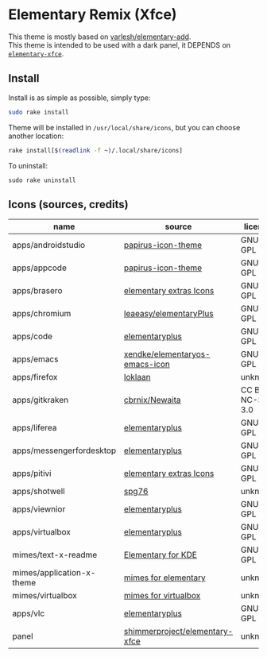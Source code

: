 # Elementary Remix (Xfce)

This theme is mostly based on
[varlesh/elementary-add][varlesh/elementary-add].<br>
This theme is intended to be used with a dark panel,
it DEPENDS on [``elementary-xfce``][shimmerproject/elementary-xfce].

## Install

Install is as simple as possible, simply type:

```sh
sudo rake install
```

Theme will be installed in ``/usr/local/share/icons``, but you can choose
another location:

```sh
rake install[$(readlink -f ~)/.local/share/icons]
```

To uninstall:

```
sudo rake uninstall
```

## Icons (sources, credits)

| name                      | source                           | license |
| ------------------------- | -------------------------------- | ------- |
| apps/androidstudio        | [papirus-icon-theme][papirus-icon-theme] | GNU GPL |
| apps/appcode              | [papirus-icon-theme][papirus-icon-theme] | GNU GPL |
| apps/brasero              | [elementary extras Icons][elementary-extras] | GNU GPL |
| apps/chromium             | [leaeasy/elementaryPlus][leaeasy/elementaryPlus] | GNU GPL |
| apps/code                 | [elementaryplus][elementaryplus] | GNU GPL |
| apps/emacs                | [xendke/elementaryos-emacs-icon][xendke/elementaryos-emacs-icon] | GNU GPL |
| apps/firefox              | [loklaan][loklaan]               | unknown |
| apps/gitkraken            | [cbrnix/Newaita][cbrnix/Newaita] | CC BY-NC-SA 3.0 |
| apps/liferea              | [elementaryplus][elementaryplus] | GNU GPL |
| apps/messengerfordesktop  | [elementaryplus][elementaryplus] | GNU GPL |
| apps/pitivi               | [elementary extras Icons][elementary-extras] | GNU GPL |
| apps/shotwell             | [spg76][spg76]                   | unknown |
| apps/viewnior             | [elementaryplus][elementaryplus] | GNU GPL |
| apps/virtualbox           | [elementaryplus][elementaryplus] | GNU GPL |
| mimes/text-x-readme       | [Elementary for KDE][elementary-kde] | GNU GPL |
| mimes/application-x-theme | [mimes for elementary][elementary-mimes] | unknown |
| mimes/virtualbox          | [mimes for virtualbox][virtualbox-mimes] | unknown |
| apps/vlc                  | [elementaryplus][elementaryplus] | GNU GPL |
| panel                     | [shimmerproject/elementary-xfce][shimmerproject/elementary-xfce] | unknown |

[elementary-extras]: https://www.deviantart.com/spg76/art/elementary-extras-Icons-215459969
[elementaryplus]: https://github.com/mank319/elementaryPlus
[varlesh/elementary-add]: https://github.com/varlesh/elementary-add
[shimmerproject/elementary-xfce]: https://github.com/shimmerproject/elementary-xfce
[xendke/elementaryos-emacs-icon]: https://github.com/xendke/elementaryos-emacs-icon
[loklaan]: https://loklaan.deviantart.com/
[spg76]: https://spg76.deviantart.com/
[cbrnix/Newaita]: https://github.com/cbrnix/Newaita
[gitkraken.svg]: https://gist.github.com/boosterdev/fa6133c36b3570df96719233e007f65a
[virtualbox-mimes]: https://www.gnome-look.org/p/1012101/
[elementary-mimes]: https://www.gnome-look.org/p/1012293/
[elementary-kde]: https://github.com/DarkknightAK/elementary-kde
[leaeasy/elementaryPlus]: https://github.com/leaeasy/elementaryPlus
[//]: # (https://github.com/leaeasy/elementaryPlus/commit/4b41ffa167ef7e4c2ab10c8508371abbb1f7d81d)
[papirus-icon-theme]: https://github.com/PapirusDevelopmentTeam/papirus-icon-theme
